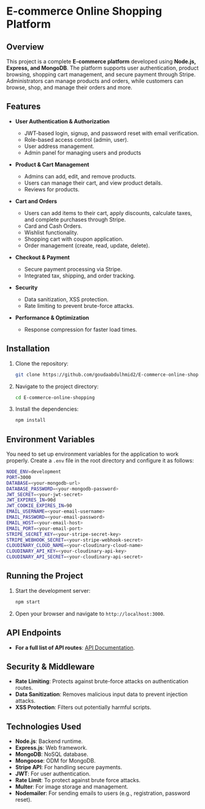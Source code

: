 # E-commerce Online Shopping Platform

## Overview

This project is a complete **E-commerce platform** developed using **Node.js, Express, and MongoDB**. The platform supports user authentication, product browsing, shopping cart management, and secure payment through Stripe. Administrators can manage products and orders, while customers can browse, shop, and manage their orders and more.

## Features

- **User Authentication & Authorization**

  - JWT-based login, signup, and password reset with email verification.
  - Role-based access control (admin, user).
  - User address management.
  - Admin panel for managing users and products

- **Product & Cart Management**

  - Admins can add, edit, and remove products.
  - Users can manage their cart, and view product details.
  - Reviews for products.

- **Cart and Orders**

  - Users can add items to their cart, apply discounts, calculate taxes, and complete purchases through Stripe.
  - Card and Cash Orders.
  - Wishlist functionality.
  - Shopping cart with coupon application.
  - Order management (create, read, update, delete).

- **Checkout & Payment**

  - Secure payment processing via Stripe.
  - Integrated tax, shipping, and order tracking.

- **Security**

  - Data sanitization, XSS protection.
  - Rate limiting to prevent brute-force attacks.

- **Performance & Optimization**

  - Response compression for faster load times.

## Installation

1. Clone the repository:

   ```bash
   git clone https://github.com/goudaabdulhmid2/E-commerce-online-shopping.git
   ```

2. Navigate to the project directory:

   ```bash
   cd E-commerce-online-shopping
   ```

3. Install the dependencies:
   ```bash
   npm install
   ```

## Environment Variables

You need to set up environment variables for the application to work properly. Create a `.env` file in the root directory and configure it as follows:

```bash
NODE_ENV=development
PORT=3000
DATABASE=<your-mongodb-url>
DATABASE_PASSWORD=<your-mongodb-password>
JWT_SECRET=<your-jwt-secret>
JWT_EXPIRES_IN=90d
JWT_COOKIE_EXPIRES_IN=90
EMAIL_USERNAME=<your-email-username>
EMAIL_PASSWORD=<your-email-password>
EMAIL_HOST=<your-email-host>
EMAIL_PORT=<your-email-port>
STRIPE_SECRET_KEY=<your-stripe-secret-key>
STRIPE_WEBHOOK_SECRET=<your-stripe-webhook-secret>
CLOUDINARY_CLOUD_NAME=<your-cloudinary-cloud-name>
CLOUDINARY_API_KEY=<your-cloudinary-api-key>
CLOUDINARY_API_SECRET=<your-cloudinary-api-secret>
```

## Running the Project

1. Start the development server:

   ```bash
   npm start
   ```

2. Open your browser and navigate to `http://localhost:3000`.

## API Endpoints

- **For a full list of API routes**: [API Documentation](https://documenter.getpostman.com/view/33661317/2sAXxS7qxZ).

## Security & Middleware

- **Rate Limiting**: Protects against brute-force attacks on authentication routes.
- **Data Sanitization**: Removes malicious input data to prevent injection attacks.
- **XSS Protection**: Filters out potentially harmful scripts.

## Technologies Used

- **Node.js**: Backend runtime.
- **Express.js**: Web framework.
- **MongoDB**: NoSQL database.
- **Mongoose**: ODM for MongoDB.
- **Stripe API**: For handling secure payments.
- **JWT**: For user authentication.
- **Rate Limit**: To protect against brute force attacks.
- **Multer**: For image storage and management.
- **Nodemailer**: For sending emails to users (e.g., registration, password reset).
